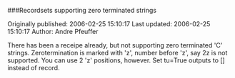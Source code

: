 ###Recordsets supporting zero terminated strings

Originally published: 2006-02-25 15:10:17
Last updated: 2006-02-25 15:10:17
Author: Andre Pfeuffer

There has been a receipe already, but not supporting zero terminated 'C' strings. Zerotermination is marked with 'z', number before 'z', say 2z is not supported. You can use 2 'z' positions, however. Set tu=True outputs to [] instead of record.